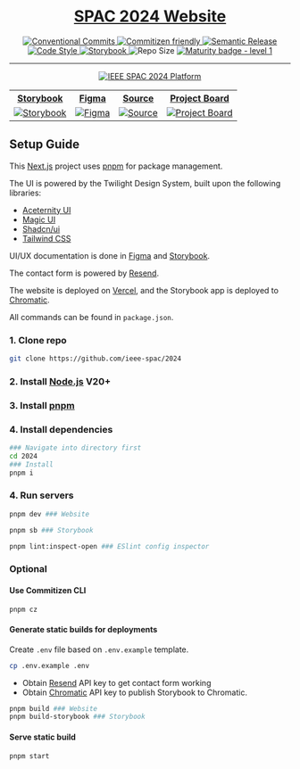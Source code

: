 <div align="center">
  <h1>
    <a href="https://ieeespac.ca">SPAC 2024 Website</a>
  </h1>
  <a href="https://conventionalcommits.org">
    <img src="https://img.shields.io/badge/Conventional%20Commits-1.0.0-%23FE5196?logo=conventionalcommits&logoColor=white" alt="Conventional Commits">
  </a>
  <a href="http://commitizen.github.io/cz-cli/">
    <img src="https://img.shields.io/badge/commitizen-friendly-brightgreen.svg" alt="Commitizen friendly">
  </a>
  <a href="https://semantic-release.gitbook.io/semantic-release">
    <img src="https://img.shields.io/badge/%20%20%F0%9F%93%A6%F0%9F%9A%80-semantic--release-e10079.svg?style=flat-square" alt="Semantic Release">
  </a>
  <a href="https://github.com/antfu/eslint-config">
    <img src="https://antfu.me/badge-code-style.svg" alt="Code Style">
  </a>
  <a href="https://github.com/storybooks/storybook">
    <img src="https://raw.githubusercontent.com/storybooks/brand/master/badge/badge-storybook.svg" alt="Storybook">
  </a>
  <img src="https://img.shields.io/github/repo-size/ieee-spac/2024" alt="Repo Size">
  <a href="https://github.com/tophat/getting-started/blob/master/scorecard.md">
    <img src="https://img.shields.io/badge/Maturity-Level%201%20--%20New%20Project-yellow.svg" alt="Maturity badge - level 1">
  </a>

</div>

  <hr/>

<div align="center">
  <a href="https://github.com/ieee-spac/2024">
    <img
      src="https://github.com/user-attachments/assets/137af3c0-f78b-478f-ba88-853562e26bba"
      alt="IEEE SPAC 2024 Platform"
    />
  </a>
</div>

<table align="center">
  <tr>
    <th align="center">
      <a
        href="https://main--665264891b6bc70eded9109a.chromatic.com"
        ><strong>Storybook</strong></a
      >
    </th>
    <th align="center">
      <a
        href="https://www.figma.com/community/file/1417704325784085062/ieee-spac-2024-twilight-design-system"
        ><strong>Figma</strong></a
      >
    </th>
    <th align="center">
      <a href="https://github.com/ieee-spac/2024"><strong>Source</strong></a>
    </th>
    <th align="center">
      <a href="https://github.com/orgs/ieee-spac/projects/4"
        ><strong>Project Board</strong></a
      >
    </th>
  </tr>
  <tr>
    <td align="center">
      <a
        href="https://main--665264891b6bc70eded9109a.chromatic.com"
      >
        <img
          src="https://github.com/user-attachments/assets/9a82999d-56aa-4117-ad5d-647a2252cefd"
          alt="Storybook"
        />
      </a>
    </td>
    <td align="center">
      <a
        href="https://www.figma.com/community/file/1417704325784085062/ieee-spac-2024-twilight-design-system"
      >
        <img
          src="https://github.com/user-attachments/assets/c6ec02bf-2512-48e3-ad71-fd6b70d9657b"
          alt="Figma"
        />
      </a>
    </td>
    <td align="center">
      <a href="https://github.com/ieee-spac/2024">
        <img
          src="https://github.com/user-attachments/assets/734fc061-84bd-457f-b9fa-a0b7a078aded"
          alt="Source"
        />
      </a>
    </td>
    <td align="center">
      <a href="https://github.com/orgs/ieee-spac/projects/4">
        <img
          src="https://github.com/user-attachments/assets/86ed0680-d716-4e2f-b324-92efcb54a502"
          alt="Project Board"
        />
      </a>
    </td>
  </tr>
</table>

## Setup Guide

This [Next.js](https://nextjs.org) project uses [pnpm](https://pnpm.io/) for package management.

The UI is powered by the Twilight Design System, built upon the following libraries:

- [Aceternity UI](https://ui.aceternity.com)
- [Magic UI](https://magicui.design/)
- [Shadcn/ui](https://ui.shadcn.com/)
- [Tailwind CSS](https://tailwindcss.com/)

UI/UX documentation is done in [Figma](https://figma.com) and [Storybook](https://storybook.js.org/).

The contact form is powered by [Resend](https://resend.com/).

The website is deployed on [Vercel](vercel.com/), and the Storybook app is deployed to [Chromatic](https://www.chromatic.com/).

All commands can be found in `package.json`.

### 1. Clone repo

```sh
git clone https://github.com/ieee-spac/2024
```

### 2. Install [Node.js](https://nodejs.org/en) V20+

### 3. Install [pnpm](https://pnpm.io/)

### 4. Install dependencies

```sh
### Navigate into directory first
cd 2024
### Install
pnpm i
```

### 4. Run servers

```sh
pnpm dev ### Website
```

```sh
pnpm sb ### Storybook
```

```sh
pnpm lint:inspect-open ### ESlint config inspector
```

### Optional

#### Use Commitizen CLI

```sh
pnpm cz
```

#### Generate static builds for deployments

Create `.env` file based on `.env.example` template.

```sh
cp .env.example .env
```

- Obtain [Resend](https://resend.com) API key to get contact form working
- Obtain [Chromatic](https://www.chromatic.com) API key to publish Storybook to Chromatic.

```sh
pnpm build ### Website
pnpm build-storybook ### Storybook
```

#### Serve static build

```sh
pnpm start
```
